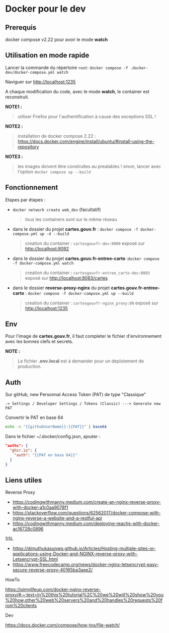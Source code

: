 # Docker pour le dev

## Prerequis

docker compose v2.22 pour avoir le mode **watch**

## Utilisation en mode rapide

Lancer la commande du répertoire `root`:
`docker compose -f .docker-dev/docker-compose.yml watch`

Naviguer sur <http://localhost:1235>

A chaque modification du code, avec le mode **watch**, le container est reconstruit.

**NOTE1 :**
> utiliser Firefox pour l'authentification à cause des exceptions SSL !

**NOTE2 :**
> installation de docker compose 2.22 : <https://docs.docker.com/engine/install/ubuntu/#install-using-the-repository>

**NOTE3 :**
> les images doivent être construites au prealables !
> sinon, lancer avec l'option `docker compose up --build`

## Fonctionnement

Etapes par étapes :

* `docker network create web_dev` (facultatif)
  > tous les containers sont sur le même réseau

* dans le dossier du projet **cartes.gouv.fr** : `docker compose -f docker-compose.yml up -d --build`
  > creation du container : `cartesgouvfr-dev:8000`
  > exposé sur <http://localhost:9092>

* dans le dossier du projet **cartes.gouv.fr-entree-carto** :`docker compose -f docker-compose.yml watch`
  > creation du container : `cartesgouvfr-entree_carto-dev:8083`
  > exposé sur <http://localhost:8083/cartes>

* dans le dossier **reverse-proxy-nginx** du projet **cartes.gouv.fr-entree-carto** : `docker compose -f docker-compose.yml up --build`
  > creation du container : `cartesgouvfr-nginx_proxy:80`
  > exposé sur <http://localhost:1235>

## Env

Pour l'image de **cartes.gouv.fr**, il faut completer le fichier d'environnement avec les bonnes clefs et secrets.

**NOTE :**
> Le fichier **.env.local** est à demander pour un deploiement de production.

## Auth

Sur gitHub, new Personnal Access Token (PAT) de type "Classique"

`-> Settings / Developer Settings / Tokens (Classic) ---> Generate new PAT`

Convertir le PAT en base 64

```bash
echo -n "{{githubUserName}}:{{PAT}}" | base64
```

Dans le fichier ~/.docker/config.json, ajouter :

```json
"auths": {
  "ghcr.io": {
    "auth": "{{PAT en base 64}}"
  }
}
```

## Liens utiles

Reverse Proxy

* <https://codingwithmanny.medium.com/create-an-nginx-reverse-proxy-with-docker-a1c0aa9078f1>
* <https://stackoverflow.com/questions/62562017/docker-compose-with-nginx-reverse-a-website-and-a-restful-api>
* <https://codingwithmanny.medium.com/deploying-reactjs-with-docker-ac16728c0896>

SSL

* <https://dimuthukasunwp.github.io/Articles/Hosting-multiple-sites-or-applications-using-Docker-and-NGINX-reverse-proxy-with-Letsencrypt-SSL.html>
* <https://www.freecodecamp.org/news/docker-nginx-letsencrypt-easy-secure-reverse-proxy-40165ba3aee2/>

HowTo

<https://pimylifeup.com/docker-nginx-reverse-proxy/#:~:text=In%20this%20tutorial%2C%20we%20will%20show%20you%20how,other%20web%20servers%20and%20handles%20requests%20from%20clients>

Dev

<https://docs.docker.com/compose/how-tos/file-watch/>
